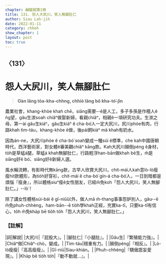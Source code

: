 ```yaml
---
chapter: 鹹酸甜第1冊
title: 131. 怨人大尻川，笑人無腳肚仁
author: Siau Lah-jih
date: 2022-01-11
category: chheh
show_chapter: 1
layout: post
toc: true
---
```

  
## 〈131〉
# 怨人大尻川，笑人無腳肚仁
>**Oàn lâng tōa-kha-chhng, chhiò lâng bô kha-tó͘-jîn**

農業社會，khang-khòe khah chē，siāng需要--ê是人工，多子多孫是作穡人ê ǹg望，gâu生湠soah chiâⁿ做娶新婦，看親chiâⁿ，相親ê一項研究功夫。生湠之母，第一ài gâu生kiáⁿ，gâu生kiáⁿ ê cha-bó͘人一定大尻川，尻川phóe有肉，行路khah tìm-táu，khang-khòe ē做，後pái飼kiáⁿ mā khah有奶水。

因為án-ne，大尻川phóe ê cha-bó͘ soah變成一種súi ê標準，che kah中國唐朝時代，西洋藝術家，對女體ê審美觀chiâⁿ kāng款。Kah大尻川顛倒péng ê身材，to̍h是草蜢á腿，草蜢á khah無腳肚仁，行路輕浮han-bān做khah bē生，m̄是siāng好ê bó͘、siāng好ê新婦人選。

風水輪流轉，有影時代無kāng款，古早人欣賞大尻川，chit-mái人kah意lò-lò瘦瘦hit款體形，為tio̍h好穿衫，chit-mái ê cha-bó͘ gín-á cha-bó͘人，一日到暗都是煩惱『瘦身』，所以體格siuⁿ瘦ê女性朋友，已經m̄免koh「怨人大尻川，笑人無腳肚仁。」--lò͘！

除了講女性體格súi-bái ê gī-niū以外，做人mā m̄-thang事事怨妒別人，gâu--ē m̄免phuh-chhèng，ham-bān--ē tio̍h學khah正經，充實ka-tī，只要ka-tī有信心，to̍h m̄免kha̍p bē tio̍h to̍h「怨人大尻川，笑人無腳肚仁。」

### 【註解】

|詞|解說|
|大尻川|『屁股大』。|
|腳肚仁|『小腿肚』。|
|Gâu生|『繁殖能力強』。|
|Chiâⁿ做|Chiâⁿ-chò，變成。|
|Tìm-táu|穩重有力。|
|顛倒péng|『相反』。|
|Lò-lò瘦瘦|『高高瘦瘦』。|
|Gī-niū|Siau-khián。|
|Phuh-chhèng|『驕傲誑妄愛現』。|
|Kha̍p bē tio̍h to̍h|『動不動就…』。|
